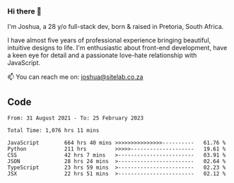 ### Hi there 👋

I'm Joshua, a 28 y/o full-stack dev, born & raised in Pretoria, South Africa. 

I have almost five years of professional experience bringing beautiful, intuitive designs to life. I'm enthusiastic about front-end development, have a keen eye for detail and a passionate love-hate relationship with JavaScript.

📫 You can reach me on: joshua@sitelab.co.za

## **Code**

<!--START_SECTION:waka-->

```text
From: 31 August 2021 - To: 25 February 2023

Total Time: 1,076 hrs 11 mins

JavaScript        664 hrs 40 mins >>>>>>>>>>>>>>>----------   61.76 %
Python            211 hrs         >>>>>--------------------   19.61 %
CSS               42 hrs 7 mins   >------------------------   03.91 %
JSON              28 hrs 24 mins  >------------------------   02.64 %
TypeScript        23 hrs 59 mins  >------------------------   02.23 %
JSX               22 hrs 51 mins  >------------------------   02.12 %
```

<!--END_SECTION:waka-->
